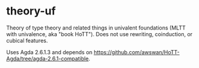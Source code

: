 # theory-uf

Theory of type theory and related things in univalent foundations (MLTT with univalence, aka "book HoTT").
Does not use rewriting, coinduction, or cubical features.

Uses Agda 2.6.1.3 and depends on <https://github.com/awswan/HoTT-Agda/tree/agda-2.6.1-compatible>.

